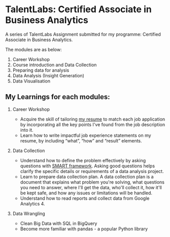 # TalentLabs: Certified Associate in Business Analytics

A series of TalentLabs Assignment submitted for my programme: Certified Associate in Business Analytics.

The modules are as below:
1. Career Workshop
2. Course introduction and Data Collection
3. Preparing data for analysis
4. Data Analysis (Insight Generation)
5. Data Visualisation

## My Learnings for each modules:
1. Career Workshop
   - Acquire the skill of tailoring [my resume](https://github.com/tys203831/business_analytics/blob/main/i%20Career%20Workshop/1.%20CV%20Writing%20Workshop/Tan%20Yong%20Sheng%20-%20Business%20Analyst.pdf) to match each job application by incorporating all the key points I've found from the job description into it.
   - Learn how to write impactful job experience statements on my resume, by including  “what”, “how” and “result” elements.

2. Data Collection
   - Understand how to define the problem effectively by asking questions with [SMART framework](https://emkautsar.medium.com/highly-effective-questions-are-smart-questions-59040efea480). Asking good questions helps clarify the specific details or requirements of a data analysis project.
   - Learn to prepare data collection plan. A data collection plan is a document that explains what problem you're solving, what questions you need to answer, where I'll get the data, who'll collect it, how it'll be kept safe, and how any issues or limitations will be handled.
   - Understand how to read reports and collect data from Google Analytics 4.
  
3. Data Wrangling
   - Clean Big Data with SQL in BigQuery
   - Become more familiar with pandas - a popular Python library
